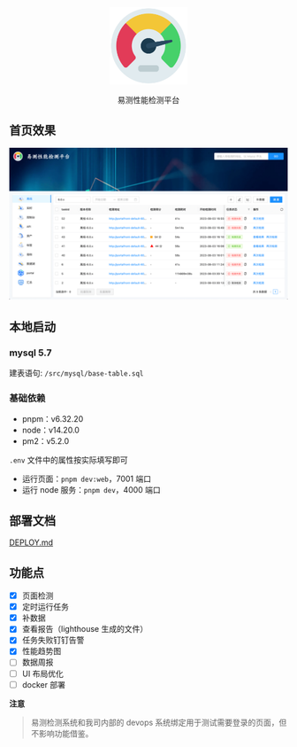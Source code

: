 <p align="center">
  <a href="https://github.com/DTStack/yice-performance" target="blank"><img src="./static/logo.png" width="140" alt="易测" /></a>
</p>

<p align="center">易测性能检测平台</p>


## 首页效果

<p align="center">
  <img src="./static/home.png" width="900" alt="易测" />
</p>

## 本地启动

### mysql 5.7

建表语句: `/src/mysql/base-table.sql`

### 基础依赖

- pnpm：v6.32.20
- node：v14.20.0
- pm2：v5.2.0

`.env` 文件中的属性按实际填写即可

- 运行页面：`pnpm dev:web`，7001 端口
- 运行 node 服务：`pnpm dev`，4000 端口

## 部署文档

[DEPLOY.md](./DEPLOY.md)

## 功能点

- [x] 页面检测
- [x] 定时运行任务
- [x] 补数据
- [x] 查看报告（lighthouse 生成的文件）
- [x] 任务失败钉钉告警
- [x] 性能趋势图
- [ ] 数据周报
- [ ] UI 布局优化
- [ ] docker 部署

**注意**
> 易测检测系统和我司内部的 devops 系统绑定用于测试需要登录的页面，但不影响功能借鉴。
